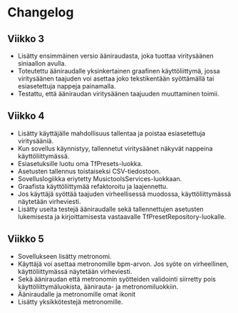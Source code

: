 # Changelog

## Viikko 3

- Lisätty ensimmäinen versio ääniraudasta, joka tuottaa viritysäänen siniaallon avulla.
- Toteutettu ääniraudalle yksinkertainen graafinen käyttöliittymä, jossa viritysäänen taajuden voi asettaa joko tekstikentään syöttämällä tai esiasetettuja nappeja painamalla.
- Testattu, että ääniraudan viritysäänen taajuuden muuttaminen toimii.

## Viikko 4
- Lisätty käyttäjälle mahdollisuus tallentaa ja poistaa esiasetettuja viritysääniä.
- Kun sovellus käynnistyy, tallennetut viritysäänet näkyvät nappeina käyttöliittymässä.
- Esiasetuksille luotu oma TfPresets-luokka. 
- Asetusten tallennus toistaiseksi CSV-tiedostoon.
- Sovelluslogiikka eriytetty MusictoolsServices-luokkaan.
- Graafista käyttöliittymää refaktoroitu ja laajennettu. 
- Jos käyttäjä syöttää taajuden virheellisessä muodossa, käyttöliittymässä näytetään virheviesti. 
- Lisätty useita testejä ääniraudalle sekä tallennettujen asetusten lukemisesta ja kirjoittamisesta vastaavalle TfPresetRepository-luokalle.

## Viikko 5
- Sovellukseen lisätty metronomi.
- Käyttäjä voi asettaa metronomille bpm-arvon. Jos syöte on virheellinen, käyttöliittymässä näytetään virheviesti.
- Sekä ääniraudan että metronomin syötteiden validointi siirretty pois käyttöliittymäluokista, äänirauta- ja metronomiluokkiin.
- Ääniraudalle ja metronomille omat ikonit
- Lisätty yksikkötestejä metronomille.

